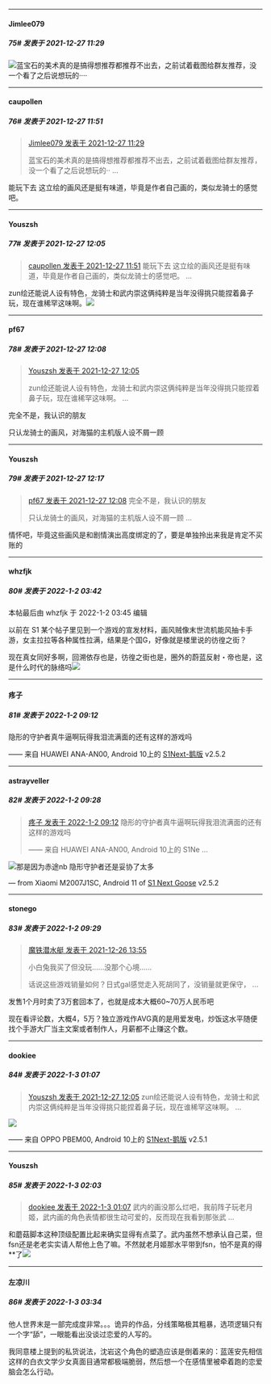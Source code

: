 

*****

####  Jimlee079  
##### 75#       发表于 2021-12-27 11:29

<img src="https://static.saraba1st.com/image/smiley/face2017/009.gif" referrerpolicy="no-referrer">蓝宝石的美术真的是搞得想推荐都推荐不出去，之前试着截图给群友推荐，没一个看了之后说想玩的····



*****

####  caupollen  
##### 76#       发表于 2021-12-27 11:51

<blockquote><a href="httphttps://bbs.saraba1st.com/2b/forum.php?mod=redirect&amp;goto=findpost&amp;pid=54060515&amp;ptid=2043795" target="_blank">Jimlee079 发表于 2021-12-27 11:29</a>

蓝宝石的美术真的是搞得想推荐都推荐不出去，之前试着截图给群友推荐，没一个看了之后说想玩的·· ...</blockquote>
能玩下去 这立绘的画风还是挺有味道，毕竟是作者自己画的，类似龙骑士的感觉吧。



*****

####  Youszsh  
##### 77#       发表于 2021-12-27 12:05

<blockquote><a href="httphttps://bbs.saraba1st.com/2b/forum.php?mod=redirect&amp;goto=findpost&amp;pid=54060836&amp;ptid=2043795" target="_blank">caupollen 发表于 2021-12-27 11:51</a>
能玩下去 这立绘的画风还是挺有味道，毕竟是作者自己画的，类似龙骑士的感觉吧。 ...</blockquote>
zun绘还能说人设有特色，龙骑士和武内崇这俩纯粹是当年没得挑只能捏着鼻子玩，现在谁稀罕这味啊。<img src="https://static.saraba1st.com/image/smiley/face2017/067.png" referrerpolicy="no-referrer">

*****

####  pf67  
##### 78#       发表于 2021-12-27 12:08

<blockquote><a href="httphttps://bbs.saraba1st.com/2b/forum.php?mod=redirect&amp;goto=findpost&amp;pid=54060997&amp;ptid=2043795" target="_blank">Youszsh 发表于 2021-12-27 12:05</a>

zun绘还能说人设有特色，龙骑士和武内崇这俩纯粹是当年没得挑只能捏着鼻子玩，现在谁稀罕这味啊。 ...</blockquote>
完全不是，我认识的朋友

只认龙骑士的画风，对海猫的主机版人设不屑一顾

*****

####  Youszsh  
##### 79#       发表于 2021-12-27 12:17

<blockquote><a href="httphttps://bbs.saraba1st.com/2b/forum.php?mod=redirect&amp;goto=findpost&amp;pid=54061026&amp;ptid=2043795" target="_blank">pf67 发表于 2021-12-27 12:08</a>
完全不是，我认识的朋友

只认龙骑士的画风，对海猫的主机版人设不屑一顾 ...</blockquote>
情怀吧，毕竟这些画风是和剧情演出高度绑定的了，要是单独拎出来我是肯定不买账的



*****

####  whzfjk  
##### 80#       发表于 2022-1-2 03:42

 本帖最后由 whzfjk 于 2022-1-2 03:45 编辑 

以前在 S1 某个帖子里见到一个游戏的宣发材料，画风贼像末世流机能风抽卡手游，女主拉拉等各种属性拉满，结果是个国G，好像就是楼里说的彷徨之街？

现在真女同好多啊，回溯依存也是，彷徨之街也是，圈外的蔚蓝反射・帝也是，这是什么时代的脉络吗<img src="https://static.saraba1st.com/image/smiley/face2017/014.png" referrerpolicy="no-referrer">



*****

####  疼子  
##### 81#       发表于 2022-1-2 09:12

隐形的守护者真牛逼啊玩得我泪流满面的还有这样的游戏吗

—— 来自 HUAWEI ANA-AN00, Android 10上的 [S1Next-鹅版](https://github.com/ykrank/S1-Next/releases) v2.5.2



*****

####  astrayveller  
##### 82#       发表于 2022-1-2 09:28

<blockquote><a href="httphttps://bbs.saraba1st.com/2b/forum.php?mod=redirect&amp;goto=findpost&amp;pid=54134977&amp;ptid=2043795" target="_blank">疼子 发表于 2022-1-2 09:12</a>
隐形的守护者真牛逼啊玩得我泪流满面的还有这样的游戏吗

—— 来自 HUAWEI ANA-AN00, Android 10上的 S1Ne ...</blockquote>
<img src="https://static.saraba1st.com/image/smiley/face2017/035.png" referrerpolicy="no-referrer">那是因为赤途nb 隐形守护者还是妥协了太多

— from Xiaomi M2007J1SC, Android 11 of [S1 Next Goose](https://pan.baidu.com/s/1mi43uRm) v2.5.2

*****

####  stonego  
##### 83#       发表于 2022-1-2 09:29

<blockquote><a href="httphttps://bbs.saraba1st.com/2b/forum.php?mod=redirect&amp;goto=findpost&amp;pid=54050393&amp;ptid=2043795" target="_blank">魔铁潜水艇 发表于 2021-12-26 13:55</a>

小白兔我买了但没玩……没那个心境……

话说这些游戏销量如何？日式gal感觉走入死胡同了，没销量就更保守， ...</blockquote>
发售1个月时卖了3万套回本了，也就是成本大概60~70万人民币吧

现在看评论数，大概4，5万？独立游戏作AVG真的是用爱发电，炒饭这水平随便找个手游大厂当主文案或者制作人，月薪都不止赚这个数。



*****

####  dookiee  
##### 84#       发表于 2022-1-3 01:07

<blockquote><a href="httphttps://bbs.saraba1st.com/2b/forum.php?mod=redirect&amp;goto=findpost&amp;pid=54060997&amp;ptid=2043795" target="_blank">Youszsh 发表于 2021-12-27 12:05</a>
zun绘还能说人设有特色，龙骑士和武内崇这俩纯粹是当年没得挑只能捏着鼻子玩，现在谁稀罕这味啊。 ...</blockquote>
<img src="https://static.saraba1st.com/image/smiley/face2017/067.png" referrerpolicy="no-referrer">

—— 来自 OPPO PBEM00, Android 10上的 [S1Next-鹅版](https://github.com/ykrank/S1-Next/releases) v2.5.1



*****

####  Youszsh  
##### 85#       发表于 2022-1-3 02:03

<blockquote><a href="httphttps://bbs.saraba1st.com/2b/forum.php?mod=redirect&amp;goto=findpost&amp;pid=54143849&amp;ptid=2043795" target="_blank">dookiee 发表于 2022-1-3 01:07</a>
武内的画没那么烂吧，我前阵子玩老月姬，武内画的角色表情都很生动可爱的，反而现在我看到那张武 ...</blockquote>
和蘑菇脚本这种顶级配置比起来确实显得有点菜了。武内虽然不想承认自己菜，但fsn还是老老实实请人帮他上色了嘛。不然就老月姬那水平带到fsn，怕不是真的得**了<img src="https://static.saraba1st.com/image/smiley/face2017/067.png" referrerpolicy="no-referrer">

*****

####  左凉川  
##### 86#       发表于 2022-1-3 03:34

他人世界末是一部完成度非常。。。诡异的作品，分线策略极其粗暴，选项逻辑只有一个字“舔”，一眼能看出没谈过恋爱的人写的。

我同意楼上提到的私货说法，沈岩这个角色的塑造应该是倒着来的：蓝莲安先相信这样的白衣文学少女真面目通常都极端脆弱，然后想一个在感情里被牵着跑的恋爱脑会怎么行动。

